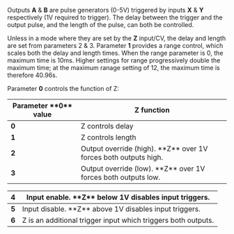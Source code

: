 
Outputs **A** & **B** are pulse generators (0-5V) triggered by inputs **X** & **Y** respectively (1V required to trigger). The delay
between the trigger and the output pulse, and the length of the pulse, can both be controlled.

Unless in a mode where they are set by the **Z** input/CV, the delay and length are set from parameters 2 & 3. Parameter **1**
provides a range control, which scales both the delay and length times. When the range parameter is 0, the maximum time
is 10ms. Higher settings for range progressively double the maximum time; at the maximum ranage setting of 12, the
maximum time is therefore 40.96s.

Parameter **0** controls the function of Z:

<table>
<thead>
<tr class="header">
<th><strong>Parameter **0** value</strong></th>
<th><strong>Z function</strong></th>
</tr>
</thead>
<tbody>
<tr class="odd">
<td><strong>0</strong></td>
<td>
Z controls delay
</td>
</tr>
<tr class="even">
<td><strong>1</strong></td>
<td>
Z controls length
</td>
</tr>
<tr class="odd">
<td><strong>2</strong></td>
<td>
Output override (high). **Z** over 1V forces both outputs high.
</td>
</tr>
<tr class="even">
<td><strong>3</strong></td>
<td>
Output override (low). **Z** over 1V forces both outputs low.
</td>
</tr>
</tbody>
</table>

<table>
<thead>
<tr class="header">
<th><strong>4</strong></th>
<th>
Input enable. **Z** below 1V disables input triggers.
</th>
</tr>
</thead>
<tbody>
<tr class="odd">
<td><strong>5</strong></td>
<td>
Input disable. **Z** above 1V disables input triggers.
</td>
</tr>
<tr class="even">
<td><strong>6</strong></td>
<td>
Z is an additional trigger input which triggers both outputs.
</td>
</tr>
</tbody>
</table>
